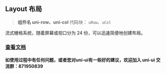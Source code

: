## Layout 布局

> **组件名 uni-row、uni-col**
> 代码块： `uRow`、`uCol`


流式栅格系统，随着屏幕或视口分为 24 份，可以迅速简便地创建布局。

### [查看文档](https://uniapp.dcloud.io/component/uniui/uni-row)

#### 如使用过程中有任何问题，或者您对uni-ui有一些好的建议，欢迎加入 uni-ui 交流群：871950839 

